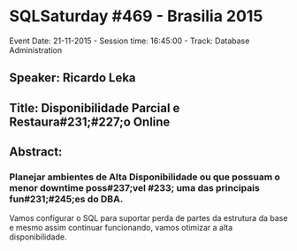 # SQLSaturday #469 - Brasilia 2015
Event Date: 21-11-2015 - Session time: 16:45:00 - Track: Database Administration
## Speaker: Ricardo Leka
## Title: Disponibilidade Parcial e Restaura#231;#227;o Online
## Abstract:
### Planejar ambientes de Alta Disponibilidade ou que possuam o menor downtime poss#237;vel #233; uma das principais fun#231;#245;es do DBA.
Vamos configurar o SQL para suportar perda de partes da estrutura da base e mesmo assim continuar funcionando, vamos otimizar a alta disponibilidade.
